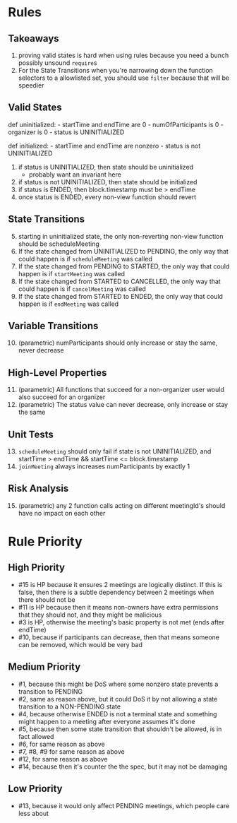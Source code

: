 # Rules

## Takeaways
1. proving valid states is hard when using rules because you need a bunch possibly unsound `require`s
2. For the State Transitions when you're narrowing down the function selectors to a allowlisted set, you should use `filter` because that will be speedier

## Valid States

def uninitialized:
    - startTime and endTime are 0
    - numOfParticipants is 0
    - organizer is 0
    - status is UNINITIALIZED

def initialized:
    - startTime and endTime are nonzero
    - status is not UNINITIALIZED




1. if status is UNINITIALIZED, then state should be uninitialized
    - probably want an invariant here
2. if status is not UNINITIALIZED, then state should be initialized
3. if status is ENDED, then block.timestamp must be > endTime 
4. once status is ENDED, every non-view function should revert

## State Transitions

5. starting in uninitialized state, the only non-reverting non-view function should be scheduleMeeting
6. If the state changed from UNINITIALIZED to PENDING, the only way that could happen is if `scheduleMeeting` was called
7. If the state changed from PENDING to STARTED, the only way that could happen is if `startMeeting` was called
8. If the state changed from STARTED to CANCELLED, the only way that could happen is if `cancelMeeting` was called
9. If the state changed from STARTED to ENDED, the only way that could happen is if `endMeeting` was called


## Variable Transitions

10. (parametric) numParticipants should only increase or stay the same, never decrease

## High-Level Properties

11. (parametric) All functions that succeed for a non-organizer user would also succeed for an organizer
12. (parametric) The status value can never decrease, only increase or stay the same

## Unit Tests

13. `scheduleMeeting` should only fail if state is not UNINITIALIZED, and startTime > endTime && startTime <= block.timestamp
14. `joinMeeting` always increases numParticipants by exactly 1


## Risk Analysis

15. (parametric) any 2 function calls acting on different meetingId's should have no impact on each other


# Rule Priority

## High Priority

- #15 is HP because it ensures 2 meetings are logically distinct. If this is false, then there is a subtle dependency between 2 meetings when there should not be
- #11 is HP because then it means non-owners have extra permissions that they should not, and they might be malicious
- #3 is HP, otherwise the meeting's basic property is not met (ends after endTime)
- #10, because if participants can decrease, then that means someone can be removed, which would be very bad

## Medium Priority

- #1, because this might be DoS where some nonzero state prevents a transition to PENDING
- #2, same as reason above, but it could DoS it by not allowing a state transition to a NON-PENDING state
- #4, because otherwise ENDED is not a terminal state and something might happen to a meeting after everyone assumes it's done
- #5, because then some state transition that shouldn't be allowed, is in fact allowed
- #6, for same reason as above
- #7, #8, #9 for same reason as above
- #12, for same reason as above
- #14, because then it's counter the the spec, but it may not be damaging

## Low Priority

- #13, because it would only affect PENDING meetings, which people care less about